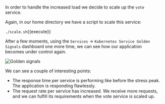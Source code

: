 In order to handle the increased load we decide to scale up the `vote` service.

Again, in our home directory we have a script to scale this service:

`./scale.sh`{{execute}}

After a few moments, using the `Services` → `Kubernetes Service Golden Signals` dashboard one more time, we can see how our application becomes under control again.

![Golden signals](assets/img/image09.png)

We can see a couple of interesting points:

- The response time per service is performing like before the stress peak. The application is responding flawlessly.
- The request rate per service has increased. We receive more requests, and we can fulfill its requirements when the vote service is scaled up.